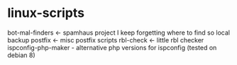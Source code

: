 # linux-scripts

bot-mal-finders <- spamhaus project I keep forgetting where to find so local backup
postfix <- misc postfix scripts
rbl-check <- little rbl checker
ispconfig-php-maker - alternative php versions for ispconfig (tested on debian 8)
